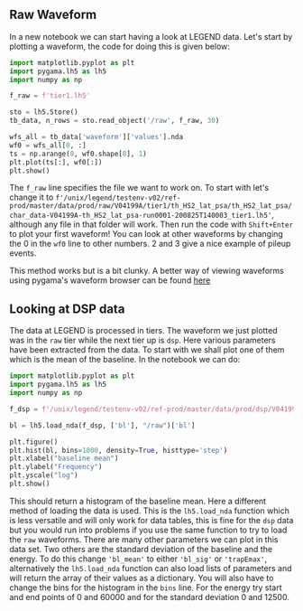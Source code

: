## Raw Waveform

In a new notebook we can start having a look at LEGEND data. Let's start by plotting a
waveform, the code for doing this is given below:

```py
import matplotlib.pyplot as plt
import pygama.lh5 as lh5
import numpy as np

f_raw = f'tier1.lh5'

sto = lh5.Store()
tb_data, n_rows = sto.read_object('/raw', f_raw, 30)

wfs_all = tb_data['waveform']['values'].nda
wf0 = wfs_all[0, :]
ts = np.arange(0, wf0.shape[0], 1)
plt.plot(ts[:], wf0[:])
plt.show()
```

The `f_raw` line specifies the file we want to work on. To start with let's change it to
`f'/unix/legend/testenv-v02/ref-prod/master/data/prod/raw/V04199A/tier1/th_HS2_lat_psa/th_HS2_lat_psa/char_data-V04199A-th_HS2_lat_psa-run0001-200825T140003_tier1.lh5'`,
although any file in that folder will work.  Then run the code with `Shift+Enter` to plot
your first waveform! You can look at other waveforms by changing the 0 in the `wf0` line
to other numbers. 2 and 3 give a nice example of pileup events.

This method works but is a bit clunky. A better way of viewing waveforms using pygama's
waveform browser can be found
[here](https://github.com/legend-exp/pygama/blob/master/tutorials/WaveformBrowserTutorial.ipynb)

## Looking at DSP data

The data at LEGEND is processed in tiers. The waveform we just plotted was in the `raw` tier
while the next tier up is `dsp`. Here various parameters have been extracted from the data.
To start with we shall plot one of them which is the mean of the baseline. In the notebook
we can do:

```py
import matplotlib.pyplot as plt
import pygama.lh5 as lh5
import numpy as np

f_dsp = f'/unix/legend/testenv-v02/ref-prod/master/data/prod/dsp/V04199A/tier1/th_HS2_lat_psa/th_HS2_lat_psa/char_data-V04199A-th_HS2_lat_psa-run0001-200825T140003_tier1.lh5'

bl = lh5.load_nda(f_dsp, ['bl'], "/raw")['bl']

plt.figure()
plt.hist(bl, bins=1000, density=True, histtype='step')
plt.xlabel("baseline mean")
plt.ylabel("Frequency")
plt.yscale("log")
plt.show()
```

This should return a histogram of the baseline mean.  Here a different method of loading
the data is used. This is the `lh5.load_nda` function which is less versatile and will only work
for data tables, this is fine for the `dsp` data but you would run into problems if you use
the same function to try to load the `raw` waveforms.
There are many other parameters we can plot in this data set. Two others are the standard
deviation of the baseline and the energy. To do this change `'bl_mean'` to either
`'bl_sig'` or `'trapEmax'`, alternatively the `lh5.load_nda` function can also load lists of
parameters and will return the array of their values as a dictionary. You will also have
to change the bins for the histogram in the `bins` line. For the energy try start and end
points of 0 and 60000 and for the standard deviation 0 and 12500.
